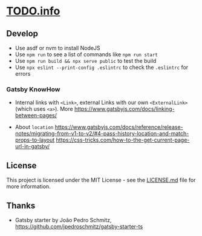 # [TODO.info](https://TODO.info/)

## Develop

- Use asdf or nvm to install NodeJS
- Use `npm run` to see a list of commands like `npm run start`
- Use `npm run build && npx serve public` to test the build
- Use `npx eslint --print-config .eslintrc` to check the `.eslintrc` for errors

### Gatsby KnowHow

- Internal links with `<Link>`, external Links with our own `<ExternalLink>` (which uses `<a>`).
  More https://www.gatsbyjs.com/docs/linking-between-pages/

- About `location`
  https://www.gatsbyjs.com/docs/reference/release-notes/migrating-from-v1-to-v2/#4-pass-history-location-and-match-props-to-layout
  https://css-tricks.com/how-to-the-get-current-page-url-in-gatsby/

## License

This project is licensed under the MIT License - see the [LICENSE.md](LICENSE.md) file for more information.

## Thanks

- Gatsby starter by João Pedro Schmitz, https://github.com/jpedroschmitz/gatsby-starter-ts
